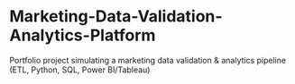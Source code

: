 # Marketing-Data-Validation-Analytics-Platform
Portfolio project simulating a marketing data validation &amp; analytics pipeline (ETL, Python, SQL, Power BI/Tableau)
